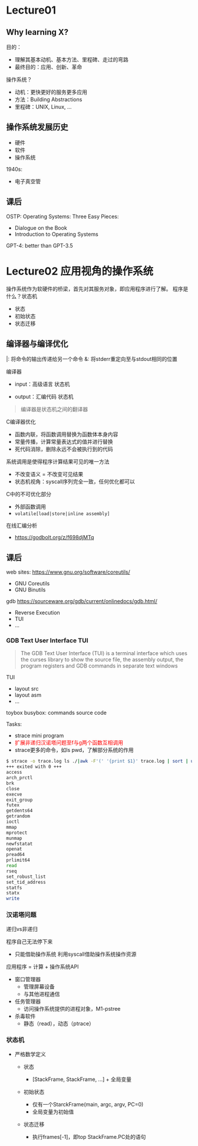 # Lecture01
## Why learning X?
目的：
- 理解其基本动机、基本方法、里程碑、走过的弯路
- 最终目的：应用、创新、革命

操作系统？
- 动机：更快更好的服务更多应用
- 方法：Building Abstractions
- 里程碑：UNIX, Linux, ...

## 操作系统发展历史
- 硬件
- 软件
- 操作系统

1940s:
- 电子真空管
## 课后
OSTP: Operating Systems: Three Easy Pieces:
- Dialogue on the Book
- Introduction to Operating Systems

GPT-4: better than GPT-3.5
# Lecture02 应用视角的操作系统
操作系统作为软硬件的桥梁，首先对其服务对象，即应用程序进行了解。
程序是什么？状态机
- 状态
- 初始状态
- 状态迁移

## 编译器与编译优化
|: 将命令的输出传递给另一个命令
&: 将stderr重定向至与stdout相同的位置

编译器
- input：高级语言 状态机

- output：汇编代码 状态机
> 编译器是状态机之间的翻译器

C编译器优化
- 函数内联，将函数调用替换为函数体本身内容
- 常量传播，计算常量表达式的值并进行替换
- 死代码消除，删除永远不会被执行到的代码

系统调用是使得程序计算结果可见的唯一方法
- 不改变语义 = 不改变可见结果
- 状态机视角：syscall序列完全一致，任何优化都可以

C中的不可优化部分
- 外部函数调用
- `volatile[load|store|inline assembly]`

在线汇编分析
- https://godbolt.org/z/f698djMTq

## 课后
web sites:
https://www.gnu.org/software/coreutils/
- GNU Coreutils
- GNU Binutils

gdb
https://sourceware.org/gdb/current/onlinedocs/gdb.html/
- Reverse Execution
- TUI
- ...

### GDB Text User Interface TUI
> The GDB Text User Interface (TUI) is a terminal interface which uses the curses library to show the source file, the assembly output, the program registers and GDB commands in separate text windows

TUI
- layout src
- layout asm
- ...







toybox busybox: commands source code

Tasks:
- strace mini program
- <font color="red">扩展非递归汉诺塔问题至f与g两个函数互相调用</font>
- strace更多的命令，如ls pwd，了解部分系统的作用

```bash
$ strace -o trace.log ls ./|awk -F'(' '{print $1}' trace.log | sort | uniq
+++ exited with 0 +++
access
arch_prctl
brk
close
execve
exit_group
futex
getdents64
getrandom
ioctl
mmap
mprotect
munmap
newfstatat
openat
pread64
prlimit64
read
rseq
set_robust_list
set_tid_address
statfs
statx
write
```

### 汉诺塔问题

递归vs非递归




程序自己无法停下来
- 只能借助操作系统
利用syscall借助操作系统操作资源


应用程序 = 计算 + 操作系统API
- 窗口管理器
  - 管理屏幕设备
  - 与其他进程通信
- 任务管理器
  - 访问操作系统提供的进程对象，M1-pstree
- 杀毒软件
  - 静态（read），动态（ptrace）

### 状态机
- 严格数学定义
  - 状态
    - [StackFrame, StackFrame, ...] + 全局变量

  - 初始状态
    - 仅有一个StarckFrame(main, argc, argv, PC=0)
    - 全局变量为初始值

  - 状态迁移
    - 执行frames[-1]，即top StackFrame.PC处的语句

